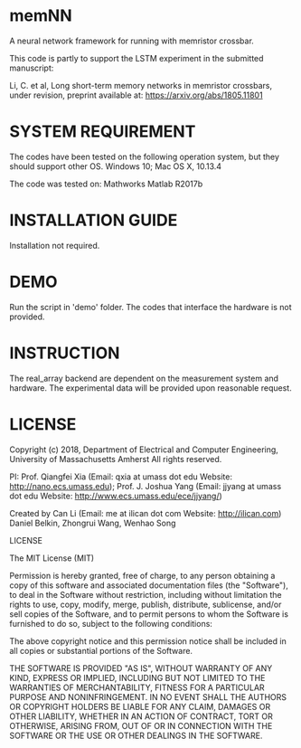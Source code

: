 # memNN
A neural network framework for running with memristor crossbar.

This code is partly to support the LSTM experiment in the submitted manuscript: 

Li, C. et al, Long short-term memory networks in memristor crossbars, under revision, preprint available at: https://arxiv.org/abs/1805.11801

# SYSTEM REQUIREMENT
The codes have been tested on the following operation system, but they should support other OS.
Windows 10;
Mac OS X, 10.13.4

The code was tested on:
Mathworks Matlab R2017b


# INSTALLATION GUIDE
Installation not required.

# DEMO
Run the script in 'demo' folder.
The codes that interface the hardware is not provided. 

# INSTRUCTION
The real_array backend are dependent on the measurement system and hardware. 
The experimental data will be provided upon reasonable request.

# LICENSE

Copyright (c) 2018, 
Department of Electrical and Computer Engineering, University of Massachusetts Amherst
All rights reserved.


PI: Prof. Qiangfei Xia (Email: qxia at umass dot edu
                        Website: http://nano.ecs.umass.edu); 
    Prof. J. Joshua Yang (Email: jjyang at umass dot edu
                        Website: http://www.ecs.umass.edu/ece/jjyang/)
                        
Created by 
    Can Li (Email: me at ilican dot com
            Website: http://ilican.com)
    Daniel Belkin, Zhongrui Wang, Wenhao Song

LICENSE

The MIT License (MIT)

Permission is hereby granted, free of charge, to any person obtaining a copy
of this software and associated documentation files (the "Software"), to deal
in the Software without restriction, including without limitation the rights
to use, copy, modify, merge, publish, distribute, sublicense, and/or sell
copies of the Software, and to permit persons to whom the Software is
furnished to do so, subject to the following conditions:

The above copyright notice and this permission notice shall be included in all
copies or substantial portions of the Software.

THE SOFTWARE IS PROVIDED "AS IS", WITHOUT WARRANTY OF ANY KIND, EXPRESS OR
IMPLIED, INCLUDING BUT NOT LIMITED TO THE WARRANTIES OF MERCHANTABILITY,
FITNESS FOR A PARTICULAR PURPOSE AND NONINFRINGEMENT. IN NO EVENT SHALL THE
AUTHORS OR COPYRIGHT HOLDERS BE LIABLE FOR ANY CLAIM, DAMAGES OR OTHER
LIABILITY, WHETHER IN AN ACTION OF CONTRACT, TORT OR OTHERWISE, ARISING FROM,
OUT OF OR IN CONNECTION WITH THE SOFTWARE OR THE USE OR OTHER DEALINGS IN THE
SOFTWARE.
